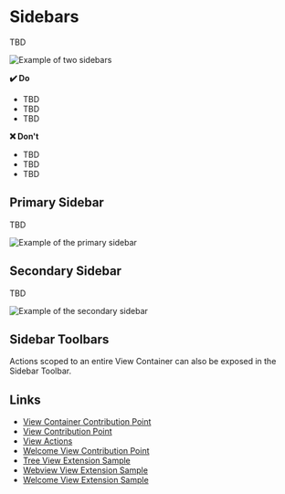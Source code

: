 # Sidebars

TBD

![Example of two sidebars](images/examples/sidebars.png)

**✔️ Do**

- TBD
- TBD
- TBD

**❌ Don't**

- TBD
- TBD
- TBD

## Primary Sidebar

TBD

![Example of the primary sidebar](images/examples/primary-sidebar.png)

## Secondary Sidebar

TBD

![Example of the secondary sidebar](images/examples/secondary-sidebar.png)

## Sidebar Toolbars

Actions scoped to an entire View Container can also be exposed in the Sidebar Toolbar.

## Links

- [View Container Contribution Point](https://code.visualstudio.com/api/references/contribution-points#contributes.viewsContainers)
- [View Contribution Point](https://code.visualstudio.com/api/references/contribution-points#contributes.views)
- [View Actions](https://code.visualstudio.com/api/extension-guides/tree-view#view-actions)
- [Welcome View Contribution Point](https://code.visualstudio.com/api/references/contribution-points#contributes.viewsWelcome)
- [Tree View Extension Sample](https://github.com/microsoft/vscode-extension-samples/tree/main/tree-view-sample)
- [Webview View Extension Sample](https://github.com/microsoft/vscode-extension-samples/tree/main/webview-view-sample)
- [Welcome View Extension Sample](https://github.com/microsoft/vscode-extension-samples/tree/main/welcome-view-content-sample)